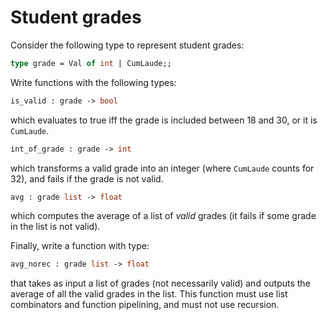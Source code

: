 # Student grades

Consider the following type to represent student grades:
```ocaml
type grade = Val of int | CumLaude;;
```
Write functions with the following types:
```ocaml
is_valid : grade -> bool
```
which evaluates to true iff the grade is included between 18 and 30, or it is ``CumLaude``.

```ocaml
int_of_grade : grade -> int
```
which transforms a valid grade into an integer (where ``CumLaude`` counts for 32), and fails if the grade is not valid.

```ocaml
avg : grade list -> float
```
which computes the average of a list of *valid* grades (it fails if some grade in the list is not valid).

Finally, write a function with type: 
```ocaml
avg_norec : grade list -> float
```
that takes as input a list of grades (not necessarily valid) and outputs the average of all the valid grades in the list. This function must use list combinators and function pipelining, and must not use recursion. 